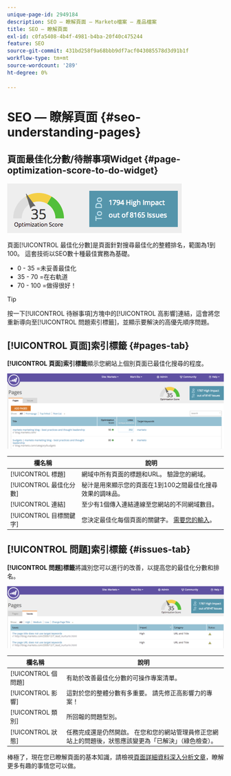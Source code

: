 ```yaml
---
unique-page-id: 2949184
description: SEO — 瞭解頁面 — Marketo檔案 — 產品檔案
title: SEO — 瞭解頁面
exl-id: c0fa5408-4b4f-4981-b4ba-20f40c475244
feature: SEO
source-git-commit: 431bd258f9a68bbb9df7acf043085578d3d91b1f
workflow-type: tm+mt
source-wordcount: '289'
ht-degree: 0%

---
```


# SEO — 瞭解頁面 {#seo-understanding-pages}

## 頁面最佳化分數/待辦事項Widget {#page-optimization-score-to-do-widget}

![](assets/image2014-9-17-21-3a52-3a3.png)

頁面[!UICONTROL 最佳化分數]是頁面針對搜尋最佳化的整體排名，範圍為1到100。 這套技術以SEO數十種最佳實務為基礎。

* 0 - 35 =未妥善最佳化
* 35 - 70 =在右軌道
* 70 - 100 =做得很好！

>[!TIP]
>
>按一下[!UICONTROL 待辦事項]方塊中的[!UICONTROL 高影響]連結，這會將您重新導向至[!UICONTROL 問題索引標籤]，並顯示要解決的高優先順序問題。

## [!UICONTROL 頁面]索引標籤 {#pages-tab}

**[!UICONTROL 頁面]索引標籤**&#x200B;顯示您網站上個別頁面已最佳化搜尋的程度。

![](assets/image2014-9-17-21-3a52-3a41.png)

| 欄名稱 | 說明 |
|---|---|
| [!UICONTROL 標題] | 網域中所有頁面的標題和URL。 驗證您的網域。 |
| [!UICONTROL 最佳化分數] | 秘汁是用來顯示您的頁面在1到100之間最佳化搜尋效果的調味品。 |
| [!UICONTROL 連結] | 至少有1個傳入連結連線至您網站的不同網域數目。 |
| [!UICONTROL 目標關鍵字] | 您決定最佳化每個頁面的關鍵字。 [需要您的輸入](/help/marketo/product-docs/additional-apps/seo/pages/seo-using-the-page-detail-drill-down.md)。 |

## [!UICONTROL 問題]索引標籤 {#issues-tab}

**[!UICONTROL 問題]標籤**&#x200B;將識別您可以進行的改善，以提高您的最佳化分數和排名。

![](assets/image2014-9-17-21-3a53-3a15.png)

| 欄名稱 | 說明 |
|---|---|
| [!UICONTROL 個問題] | 有助於改善最佳化分數的可操作專案清單。 |
| [!UICONTROL 影響] | 這對於您的整體分數有多重要。 請先修正高影響力的專案！ |
| [!UICONTROL 類別] | 所回報的問題型別。 |
| [!UICONTROL 狀態] | 任務完成還是仍然開啟。 在您和您的網站管理員修正您網站上的問題後，狀態應該變更為「已解決」（綠色檢查）。 |

棒極了，現在您已瞭解頁面的基本知識，請檢視[頁面詳細資料深入分析文章](/help/marketo/product-docs/additional-apps/seo/pages/seo-using-the-page-detail-drill-down.md)，瞭解更多有趣的事情您可以做。

